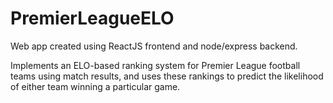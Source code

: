 # PremierLeagueELO

Web app created using ReactJS frontend and node/express backend.

Implements an ELO-based ranking system for Premier League football teams using match results, 
and uses these rankings to predict the likelihood of either team winning a particular game.
